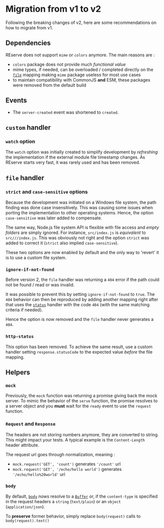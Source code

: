 # Migration from v1 to v2

Following the breaking changes of v2, here are some recommendations on how to migrate from v1.

## Dependencies

REserve does not support `mime` or `colors` anymore. The main reasons are :
- `colors` package does not provide much *functional value*
- mime types, if needed, can be overloaded / completed directly on the [`file`](file.md) mapping making `mime` package useless for most use cases
- to maintain compatibility with CommonJS **and** ESM, these packages were removed from the default build

## Events

* The `server-created` event was shortened to `created`.

## `custom` handler

### `watch` option

The `watch` option was initially created to simplify development by *refreshing* the implementation if the external module file timestamp changes.
As REserve starts very fast, it was rarely used and has been removed.

## `file` handler

### `strict` and `case-sensitive` options

Because the development was initiated on a Windows file system, the path finding was done case insensitively. This was causing some issues when porting the implementation to other operating systems. Hence, the option `case-sensitive` was later added to compensate.

The same way, Node.js file system API is flexible with file access and *empty folders* are simply ignored. For instance, `src/index.js` is *equivalent* to `src///index.js`. This was obviously not right and the option `strict` was added to correct it (`strict` also implied `case-sensitive`).

These two options are now enabled by default and the only way to 'revert' it is to use a custom file system.

### `ignore-if-not-found`

Before version 2, the `file` handler was returning a `404` error if the path could not be found / read or was invalid.

It was possible to prevent this by setting `ignore-if-not-found` to `true`.
The `404` behavior can then be reproduced by adding another mapping right after that uses the [`status`](status.md) handler with the code `404` (with the same matching criteria if needed).

Hence the option is now removed and the `file` handler never generates a `404`.

### `http-status`

This option has been removed. To achieve the same result, use a custom handler setting `response.statusCode` to the expected value *before* the file mapping.

## Helpers

### `mock`

Previously, the `mock` function was returning a promise giving back the mock server.
To mimic the behavior of the `serve` function, the promise resolves to a server object and you **must** wait for the `ready` event to use the `request` function.

### `Request` and `Response`

The headers are not storing numbers anymore, they are converted to string. This might impact your tests. A typical example is the `Content-Length` header attribute.

The request url goes through normalization, meaning :

* `mock.request('GET', 'count')` generates `'/count'` url
* `mock.request('GET', '/echo/hello world')` generates `'/echo/hello%20world'` url

### `body`

By default, [`body`](body.md) nows resolve to a [`Buffer`](https://nodejs.org/docs/latest/api/buffer.html) or, if the `content-type` is specified in the request headers a `string` (`text/plain`) or an `object` (`application/json`).

To **preserve** former behavior, simply replace `body(request)` calls to `body(request).text()`

